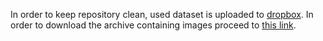 In order to keep repository clean, used dataset is uploaded to [dropbox](https://www.dropbox.com). In order to download the archive containing images proceed to [this link](https://www.dropbox.com/s/4gnp630blcre0za/images.rar?dl=0).
